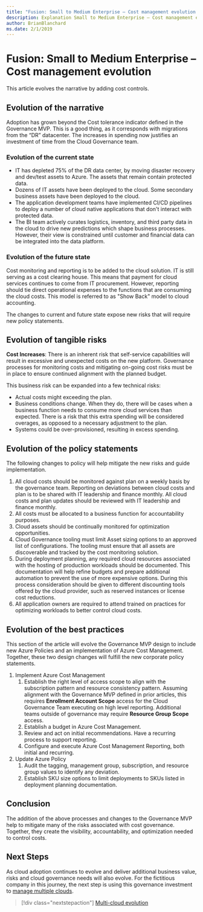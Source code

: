 ```yaml
---
title: "Fusion: Small to Medium Enterprise – Cost management evolution  "
description: Explanation Small to Medium Enterprise – Cost management evolution 
author: BrianBlanchard
ms.date: 2/1/2019
---
```


# Fusion: Small to Medium Enterprise – Cost management evolution 

This article evolves the narrative by adding cost controls. 

## Evolution of the narrative

Adoption has grown beyond the Cost tolerance indicator defined in the Governance MVP. This is a good thing, as it corresponds with migrations from the “DR” datacenter. The increases in spending now justifies an investment of time from the Cloud Governance team.  

### Evolution of the current state

- IT has depleted 75% of the DR data center, by moving disaster recovery and dev/test assets to Azure. The assets that remain contain protected data.
- Dozens of IT assets have been deployed to the cloud. Some secondary business assets have been deployed to the cloud.
- The application development teams have implemented CI/CD pipelines to deploy a number of cloud native applications that don't interact with protected data.
- The BI team actively curates logistics, inventory, and third party data in the cloud to drive new predictions which shape business processes. However, their view is constrained until customer and financial data can be integrated into the data platform.

### Evolution of the future state

Cost monitoring and reporting is to be added to the cloud solution. IT is still serving as a cost clearing house. This means that payment for cloud services continues to come from IT procurement. However, reporting should tie direct operational expenses to the functions that are consuming the cloud costs. This model is referred to as "Show Back" model to cloud accounting.

The changes to current and future state expose new risks that will require new policy statements.

## Evolution of tangible risks

**Cost Increases**: There is an inherent risk that self-service capabilities will result in excessive and unexpected costs on the new platform. Governance processes for monitoring costs and mitigating on-going cost risks must be in place to ensure continued alignment with the planned budget.

This business risk can be expanded into a few technical risks:

- Actual costs might exceeding the plan.
- Business conditions change. When they do, there will be cases when a business function needs to consume more cloud services than expected. There is a risk that this extra spending will be considered overages, as opposed to a necessary adjustment to the plan.
- Systems could be over-provisioned, resulting in excess spending.

## Evolution of the policy statements

The following changes to policy will help mitigate the new risks and guide implementation.

1. All cloud costs should be monitored against plan on a weekly basis by the governance team. Reporting on deviations between cloud costs and plan is to be shared with IT leadership and finance monthly. All cloud costs and plan updates should be reviewed with IT leadership and finance monthly.
2. All costs must be allocated to a business function for accountability purposes.
3. Cloud assets should be continually monitored for optimization opportunities.
4. Cloud Governance tooling must limit Asset sizing options to an approved list of configurations. The tooling must ensure that all assets are discoverable and tracked by the cost monitoring solution.
5. During deployment planning, any required cloud resources associated with the hosting of production workloads should be documented. This documentation will help refine budgets and prepare additional automation to prevent the use of more expensive options. During this process consideration should be given to different discounting tools offered by the cloud provider, such as reserved instances or license cost reductions.
6. All application owners are required to attend trained on practices for optimizing workloads to better control cloud costs.

## Evolution of the best practices

This section of the article will evolve the Governance MVP design to include new Azure Policies and an implementation of Azure Cost Management. Together, these two design changes will fulfill the new corporate policy statements.

1. Implement Azure Cost Management
    1. Establish the right level of access scope to align with the subscription pattern and resource consistency pattern. Assuming alignment with the Governance MVP defined in prior articles, this requires **Enrollment Account Scope** access for the Cloud Governance Team executing on high level reporting. Additional teams outside of governance may require **Resource Group Scope** access.
    2. Establish a budget in Azure Cost Management.
    3. Review and act on initial recommendations. Have a recurring process to support reporting.
    4. Configure and execute Azure Cost Management Reporting, both initial and recurring.
2. Update Azure Policy
    1. Audit the tagging, management group, subscription, and resource group values to identify any deviation.
    2. Establish SKU size options to limit deployments to SKUs listed in deployment planning documentation.

## Conclusion

The addition of the above processes and changes to the Governance MVP help to mitigate many of the risks associated with cost governance. Together, they create the visibility, accountability, and optimization needed to control costs.

## Next Steps

As cloud adoption continues to evolve and deliver additional business value, risks and cloud governance needs will also evolve. For the fictitious company in this journey, the next step is using this governance investment to [manage multiple clouds](./multi-cloud.md).

> [!div class="nextstepaction"]
> [Multi-cloud evolution](./multi-cloud.md)
